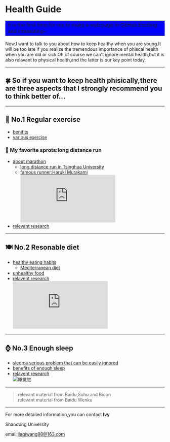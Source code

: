# Health Guide

<table><tr><td bgcolor=blue>It is the first time for me to make a web page in GitHub.Exciting and interesting~</td></tr></table>

Now,I want to talk to you about how to keep healthy when you are young.It will be too late if you realize the tremendous importance of phiscal health when you are old or sick.Oh,of course we can't ignore mental health,but it is also relavant to physical health,and the latter is our key point today.
***
## &#127808; So if you want to keep health phisically,there are three aspects that I strongly recommend you to think better of...
***
## &#127939; No.1 Regular exercise
* [benifits](https://wenku.baidu.com/view/0c0a4a7ab5daa58da0116c175f0e7cd18425182f.html?from=search)
* [various exercise](https://baike.so.com/doc/5327389-5562561.html#5327389-5562561-3)
### &#127801; My favorite sprots:long distance run
* [about marathon](https://baike.baidu.com/item/%E9%A9%AC%E6%8B%89%E6%9D%BE/18579)
  * [long distance run in Tsinghua University](http://news.tsinghua.edu.cn/publish/thunews/9650/2019/20190708131638661555368/20190708131638661555368_.html)
  * [famous runner:Haruki Murakami](https://baike.baidu.com/item/%E6%9D%91%E4%B8%8A%E6%98%A5%E6%A0%91/1070)  
  ![村上春树在跑步](http://z.hangzhou.com.cn/ezgc/2014/mls/content/2014-11/05/content_5513812.htm)
* [relevant research](http://news.bioon.com/article/6738987.html)
***
## &#127869; No.2 Resonable diet
* [healthy eating habits](https://baike.baidu.com/item/%E5%81%A5%E5%BA%B7%E9%A5%AE%E9%A3%9F%E4%B9%A0%E6%83%AF/2314752?fr=aladdin)
  * [Mediterranean diet](https://baike.baidu.com/item/%E5%9C%B0%E4%B8%AD%E6%B5%B7%E5%BC%8F%E9%A5%AE%E9%A3%9F/1839381?fr=aladdin)
* [unhealthy food](https://baike.baidu.com/item/%E5%8D%81%E5%A4%A7%E5%9E%83%E5%9C%BE%E9%A3%9F%E7%89%A9/7314558?fromtitle=%E5%8D%81%E5%A4%A7%E5%9E%83%E5%9C%BE%E9%A3%9F%E5%93%81&fromid=4158748&fr=aladdin)
* [relavent research](http://news.bioon.com/article/6742094.html)  
![饮食](http://www.zcool.com.cn/work/ZMTc2ODQxMjg%3D.html)
***
## &#8986; No.3 Enough sleep
* [sleep:a serious problem that can be easily ignored](https://baijiahao.baidu.com/s?id=1639376100562789943&wfr=spider&for=pc)
* [benefits of enough sleep](https://www.sohu.com/a/202576109_771379)
* [relavent research](http://news.bioon.com/article/6739029.html)  
![睡觉觉](http://image.so.com/view?q=%E7%8C%AB%E5%92%AA%E7%9D%A1%E8%A7%89&src=srp&correct=%E7%8C%AB%E5%92%AA%E7%9D%A1%E8%A7%89&ancestor=list&cmsid=a71bbbfef41a2d991b3ef67a403940f7&cmran=0&cmras=0&cn=0&gn=0&kn=50&fsn=130&adstar=0&clw=251#id=0d167a627b2f7f5323ab93ed5378b95a&currsn=0&ps=103&pc=103)
***
>relevant material from Baidu,Sohu and Bioon  
>relevant material from Baidu Wenku

***
For more detailed information,you can contact **Ivy**

Shandong University

email:jiaqiwang98@163.com
